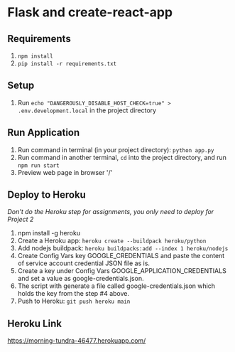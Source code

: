 # Flask and create-react-app

## Requirements
1. `npm install`
2. `pip install -r requirements.txt`

## Setup
1. Run `echo "DANGEROUSLY_DISABLE_HOST_CHECK=true" > .env.development.local` in the project directory

## Run Application
1. Run command in terminal (in your project directory): `python app.py`
2. Run command in another terminal, `cd` into the project directory, and run `npm run start`
3. Preview web page in browser '/'

## Deploy to Heroku
*Don't do the Heroku step for assignments, you only need to deploy for Project 2*
1. npm install -g heroku
2. Create a Heroku app: `heroku create --buildpack heroku/python`
3. Add nodejs buildpack: `heroku buildpacks:add --index 1 heroku/nodejs`
4. Create Config Vars key GOOGLE_CREDENTIALS and paste the content of service account credential JSON file as is.
5. Create a key under Config Vars GOOGLE_APPLICATION_CREDENTIALS and set a value as google-credentials.json.
6. The script with generate a file called google-credentials.json which holds the key from the step #4 above. 
7. Push to Heroku: `git push heroku main`

## Heroku Link
https://morning-tundra-46477.herokuapp.com/
